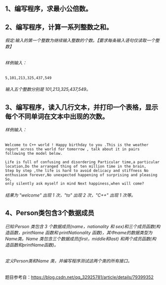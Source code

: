 ## 1、编写程序，求最小公倍数。
## 2、编写程序，计算一系列整数之和。
###### 假定:输入的第一个整数为继续输入整数的个数。【要求每条输入语句仅读取一个整数】 
###### 样例输入：

```
5,101,213,325,437,549
```

###### 输入五个整数分别是 101,213,325,437,549。
## 3、编写程序，读入几行文本，并打印一个表格，显示每个不同单词在文本中出现的次数。
###### 样例输入：

```
Welcome to C++ world ! Happy birthday to you .This is the weather report across the world for tomorrow , talk about it in pairs following the model below.
```

```
Life is full of confusing and disordering Particular time,a particular location,Do the arranged thing of ten million time in the brain,
Step by step ,the life is hard to avoid delicacy and stiffness No enthusiasm forever,No unexpected happening of surprising and pleasing So,
only silently ask myself in mind Next happiness,when will come?
```

###### 结果为 "welcome" 出现 1 次，"to" 出现 2 次，"C++" 出现 1 次等。
## 4、Person类包含3个数据成员
###### 已知:Person 类包含 3 个数据成员(name，nationality 和 sex)和三个成员函数(构造函数，printName 函数和 printNationality 函数)，其中name的数据类型为Name类。Name 类包含三个数据成员(first，middle和last) 和两个成员函数(构造函数和printName函数)。
###### 定义Person类和Name 类，并编写程序测试这两个类的所有接口。


题目参考自：https://blog.csdn.net/qq_32925781/article/details/79399352